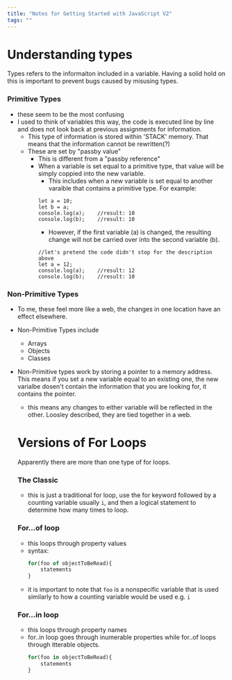 ```yaml
---
title: "Notes for Getting Started with JavaScript V2"
tags: ""
---
```

# Understanding types

Types refers to the informaiton included in a variable. 
Having a solid hold on this is important to prevent bugs caused by misusing types. 

### Primitive Types

-   these seem to be the most confusing
-   I used to think of variables this way, the code is executed line by line and does not look back at previous assignments for information. 
    -   This type of information is stored within 'STACK' memory. That means that the information cannot be rewritten(?) 
    -   These are set by "passby value" 
        -   This is different from a "passby reference" 
        -   When a variable is set equal to a primitive type, that value will be simply coppied into the new variable. 
            -   This includes when a new variable is set equal to another varaible that contains a primitive type. For example: 
            ```JS
            let a = 10;
            let b = a;
            console.log(a);    //result: 10
            console.log(b);    //result: 10
            ```
            -   However, if the first variable (a) is changed, the resulting change will not be carried over into the second variable (b). 
            ```JS
            //let's pretend the code didn't stop for the description above      
            let a = 12;
            console.log(a);    //result: 12
            console.log(b);    //result: 10
            ```

### Non-Primitive Types

-   To me, these feel more like a web, the changes in one location have an effect elsewhere. 
-   Non-Primitive Types include
    -   Arrays
    -   Objects
    -   Classes
-   Non-Primitive types work by storing a pointer to a memory address. This means if you set a new variable equal to an existing one, the new varialbe dosen't contain the information that you are looking for, it contains the pointer. 

    -   this means any changes to either variable will be reflected in the other. Loosley described, they are tied together in a web. 

    # Versions of For Loops

    Apparently there are more than one type of for loops. 

    ### The Classic

    -   this is just a traditional for loop, use the for keyword followed by a counting variable usually `i`, and then a logical statement to determine how many times to loop. 

    ### For...of loop

    -   this loops through property values
    -   syntax: 
        ```js
        for(foo of objectToBeRead){
        	statements
        }
        ```
    -   it is important to note that `foo` is a nonspecific variable that is used similarly to how a counting variable would be used e.g. `i`

    ### For...in loop

    -   this loops through property names 
    -   for..in loop goes through inumerable properties while for..of loops through itterable objects.
        ```js
        for(foo in objectToBeRead){
        	statements
        }
        ```

